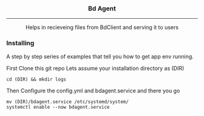 <h3 align="center">Bd Agent</h3>

---

<p align="center"> Helps in recieveing files from BdClient and serving it to users
    <br> 
</p>

### Installing

A step by step series of examples that tell you how to get app env running.

First Clone this git repo
Lets assume your installation directory as (DIR)

```
cd (DIR) && mkdir logs
```

Then Configure the config.yml and bdagent.service and there you go

```
mv (DIR)/bdagent.service /etc/systemd/system/ 
systemctl enable --now bdagent.service
```